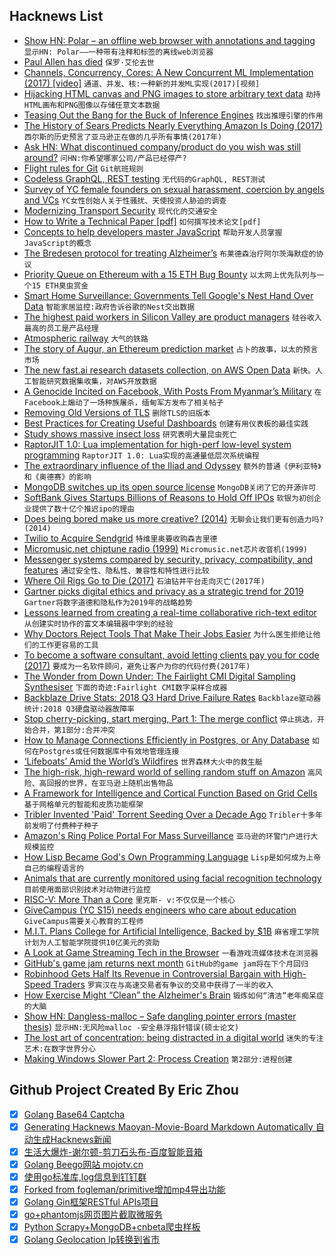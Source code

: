 ## Hacknews List


- [Show HN: Polar – an offline web browser with annotations and tagging](https://getpolarized.io/)  `显示HN: Polar——一种带有注释和标签的离线web浏览器`
- [Paul Allen has died](https://www.cnbc.com/2018/10/15/microsoft-co-founder-paul-allen-dies-of-cancer-at-age-65.html)  `保罗·艾伦去世`
- [Channels, Concurrency, Cores: A New Concurrent ML Implementation (2017) [video]](https://www.youtube.com/watch?v=7IcI6sl5oBc)  `通道、并发、核:一种新的并发ML实现(2017)[视频]`
- [Hijacking HTML canvas and PNG images to store arbitrary text data](https://www.igorkromin.net/index.php/2018/09/06/hijacking-html-canvas-and-png-images-to-store-arbitrary-text-data/)  `劫持HTML画布和PNG图像以存储任意文本数据`
- [Teasing Out the Bang for the Buck of Inference Engines](https://www.nextplatform.com/2018/10/12/teasing-out-the-bang-for-the-buck-of-inference-engines/)  `找出推理引擎的作用`
- [The History of Sears Predicts Nearly Everything Amazon Is Doing (2017)](https://www.theatlantic.com/business/archive/2017/09/sears-predicts-amazon/540888/?single_page=true)  `西尔斯的历史预言了亚马逊正在做的几乎所有事情(2017年)`
- [Ask HN: What discontinued company/product do you wish was still around?](item?id=18225760)  `问HN:你希望哪家公司/产品已经停产?`
- [Flight rules for Git](https://github.com/k88hudson/git-flight-rules)  `Git航班规则`
- [Codeless GraphQL, REST testing](https://github.com/kiranz/just-api?srci=hnbqv)  `无代码的GraphQL, REST测试`
- [Survey of YC female founders on sexual harassment, coercion by angels and VCs](https://blog.ycombinator.com/survey-of-yc-female-founders-on-sexual-harassment-and-coercion-by-angel-and-vc-investors/)  `YC女性创始人关于性骚扰、天使投资人胁迫的调查`
- [Modernizing Transport Security](https://security.googleblog.com/2018/10/modernizing-transport-security.html)  `现代化的交通安全`
- [How to Write a Technical Paper [pdf]](https://pdfs.semanticscholar.org/441f/ac7c2020e1c8f0d32adffca697bbb8a198a1.pdf)  `如何撰写技术论文[pdf]`
- [Concepts to help developers master JavaScript](https://github.com/leonardomso/33-js-concepts)  `帮助开发人员掌握JavaScript的概念`
- [The Bredesen protocol for treating Alzheimer’s](https://joshmitteldorf.scienceblog.com/2018/10/14/a-cure-for-alzheimers-yes-a-cure-for-alzheimers/)  `布莱德森治疗阿尔茨海默症的协议`
- [Priority Queue on Ethereum with a 15 ETH Bug Bounty](https://github.com/zmitton/eth-heap)  `以太网上优先队列与一个15 ETH臭虫赏金`
- [Smart Home Surveillance: Governments Tell Google&#39;s Nest Hand Over Data](https://www.forbes.com/sites/thomasbrewster/2018/10/13/smart-home-surveillance-governments-tell-googles-nest-to-hand-over-data-300-times/)  `智能家居监控:政府告诉谷歌的Nest交出数据`
- [The highest paid workers in Silicon Valley are product managers](https://qz.com/766658/the-highest-paid-workers-in-silicon-valley-are-not-software-engineers/)  `硅谷收入最高的员工是产品经理`
- [Atmospheric railway](https://en.wikipedia.org/wiki/Atmospheric_railway)  `大气的铁路`
- [The story of Augur, an Ethereum prediction market](https://decryptmedia.com/2018/10/15/augur-ico-prediction-market/)  `占卜的故事，以太的预言市场`
- [The new fast.ai research datasets collection, on AWS Open Data](http://www.fast.ai/2018/10/16/aws-datasets/)  `新快。人工智能研究数据集收集，对AWS开放数据`
- [A Genocide Incited on Facebook, With Posts From Myanmar’s Military](https://www.nytimes.com/2018/10/15/technology/myanmar-facebook-genocide.html)  `在Facebook上煽动了一场种族屠杀，缅甸军方发布了相关帖子`
- [Removing Old Versions of TLS](https://blog.mozilla.org/security/2018/10/15/removing-old-versions-of-tls/)  `删除TLS的旧版本`
- [Best Practices for Creating Useful Dashboards](https://dataschool.com/courses/building-a-dashboard-best-practices/lessons/the-introduction/)  `创建有用仪表板的最佳实践`
- [Study shows massive insect loss](https://www.washingtonpost.com/science/2018/10/15/hyperalarming-study-shows-massive-insect-loss/?noredirect=on&amp;utm_term=.6e364be6ddca)  `研究表明大量昆虫死亡`
- [RaptorJIT 1.0: Lua implementation for high-perf low-level system programming](https://github.com/raptorjit/raptorjit/releases/tag/v1.0.0)  `RaptorJIT 1.0: Lua实现的高通量低层次系统编程`
- [The extra­ordinary influence of the Iliad and Odyssey](https://www.the-tls.co.uk/articles/public/measure-of-homer-review/)  `额外的­普通《伊利亚特》和《奥德赛》的影响`
- [MongoDB switches up its open source license](https://techcrunch.com/2018/10/16/mongodb-switches-up-its-open-source-license/)  `MongoDB关闭了它的开源许可`
- [SoftBank Gives Startups Billions of Reasons to Hold Off IPOs](https://www.wsj.com/articles/softbank-gives-startups-billions-of-reasons-to-hold-off-ipos-1539442801)  `软银为初创企业提供了数十亿个推迟ipo的理由`
- [Does being bored make us more creative? (2014)](https://fermatslibrary.com/s/does-being-bored-make-us-more-creative)  `无聊会让我们更有创造力吗?(2014)`
- [Twilio to Acquire Sendgrid](https://www.twilio.com/press/releases/release_twilio_acquires_sendgrid)  `特维里奥要收购森吉里德`
- [Micromusic.net chiptune radio (1999)](http://micromusic.net/)  `Micromusic.net芯片收音机(1999)`
- [Messenger systems compared by security, privacy, compatibility, and features](https://docs.google.com/spreadsheets/d/1-UlA4-tslROBDS9IqHalWVztqZo7uxlCeKPQ-8uoFOU/edit)  `通过安全性、隐私性、兼容性和特性进行比较`
- [Where Oil Rigs Go to Die (2017)](https://www.theguardian.com/business/2017/may/02/where-oil-rigs-go-to-die)  `石油钻井平台走向灭亡(2017年)`
- [Gartner picks digital ethics and privacy as a strategic trend for 2019](https://techcrunch.com/2018/10/16/gartner-picks-digital-ethics-and-privacy-as-a-strategic-trend-for-2019/)  `Gartner将数字道德和隐私作为2019年的战略趋势`
- [Lessons learned from creating a real-time collaborative rich-text editor](https://ckeditor.com/blog/Lessons-learned-from-creating-a-rich-text-editor-with-real-time-collaboration/)  `从创建实时协作的富文本编辑器中学到的经验`
- [Why Doctors Reject Tools That Make Their Jobs Easier](https://blogs.scientificamerican.com/observations/why-doctors-reject-tools-that-make-their-jobs-easier/)  `为什么医生拒绝让他们的工作更容易的工具`
- [To become a software consultant, avoid letting clients pay you for code (2017)](https://daedtech.com/key-becoming-software-consultant/)  `要成为一名软件顾问，避免让客户为你的代码付费(2017年)`
- [The Wonder from Down Under: The Fairlight CMI Digital Sampling Synthesiser](https://paleotronic.com/2018/10/16/the-wonder-from-down-under-the-fairlight-cmi-digital-sampling-synthesiser/)  `下面的奇迹:Fairlight CMI数字采样合成器`
- [Backblaze Drive Stats: 2018 Q3 Hard Drive Failure Rates](https://www.backblaze.com/blog/2018-hard-drive-failire-rates/)  `Backblaze驱动器统计:2018 Q3硬盘驱动器故障率`
- [Stop cherry-picking, start merging, Part 1: The merge conflict](https://blogs.msdn.microsoft.com/oldnewthing/20180312-00/?p=98215)  `停止挑选，开始合并，第1部分:合并冲突`
- [How to Manage Connections Efficiently in Postgres, or Any Database](https://brandur.org/postgres-connections)  `如何在Postgres或任何数据库中有效地管理连接`
- [‘Lifeboats’ Amid the World’s Wildfires](https://www.nytimes.com/2018/10/12/science/wildfire-biodiversity.html)  `世界森林大火中的救生艇`
- [The high-risk, high-reward world of selling random stuff on Amazon](https://www.cnn.com/2018/10/09/tech/amazon-sellers-marketplace/index.html)  `高风险、高回报的世界，在亚马逊上随机出售物品`
- [A Framework for Intelligence and Cortical Function Based on Grid Cells](https://www.biorxiv.org/content/early/2018/10/13/442418)  `基于网格单元的智能和皮质功能框架`
- [Tribler Invented &#39;Paid&#39; Torrent Seeding Over a Decade Ago](https://torrentfreak.com/tribler-invented-paid-torrent-seeding-over-a-decade-ago-181013/)  `Tribler十多年前发明了付费种子种子`
- [Amazon&#39;s Ring Police Portal For Mass Surveillance](https://www.dropbox.com/s/x83gyclt497fi8t/Ring%20Neighborhoods%20Portal_1.mp4?dl=0)  `亚马逊的环警门户进行大规模监控`
- [How Lisp Became God&#39;s Own Programming Language](https://twobithistory.org/2018/10/14/lisp.html)  `Lisp是如何成为上帝自己的编程语言的`
- [Animals that are currently monitored using facial recognition technology](http://nymag.com/developing/2018/10/what-creatures-may-we-place-in-the-panopticon.html)  `目前使用面部识别技术对动物进行监控`
- [RISC-V: More Than a Core](https://semiengineering.com/risc-v-more-than-a-core/)  `里克斯- v:不仅仅是一个核心`
- [GiveCampus (YC S15) needs engineers who care about education](https://www.givecampus.com/careers#engineering)  `GiveCampus需要关心教育的工程师`
- [M.I.T. Plans College for Artificial Intelligence, Backed by $1B](https://www.nytimes.com/2018/10/15/technology/mit-college-artificial-intelligence.html)  `麻省理工学院计划为人工智能学院提供10亿美元的资助`
- [A Look at Game Streaming Tech in the Browser](https://blog.parsecgaming.com/game-streaming-tech-in-the-browser-with-parsec-5b70d0f359bc)  `一看游戏流媒体技术在浏览器`
- [GitHub&#39;s game jam returns next month](https://blog.github.com/2018-10-15-game-off-returns-november-2018/)  `GitHub的game jam将在下个月回归`
- [Robinhood Gets Half Its Revenue in Controversial Bargain with High-Speed Traders](https://www.bloomberg.com/news/articles/2018-10-15/robinhood-gets-almost-half-its-revenue-in-controversial-bargain-with-high-speed-traders)  `罗宾汉在与高速交易者有争议的交易中获得了一半的收入`
- [How Exercise Might “Clean” the Alzheimer&#39;s Brain](https://www.scientificamerican.com/article/how-exercise-might-clean-the-alzheimers-brain1/)  `锻炼如何“清洁”老年痴呆症的大脑`
- [Show HN: Dangless-malloc – Safe dangling pointer errors (master thesis)](https://dangless.gaborkozar.me/)  `显示HN:无风险malloc -安全悬浮指针错误(硕士论文)`
- [The lost art of concentration: being distracted in a digital world](https://www.theguardian.com/lifeandstyle/2018/oct/14/the-lost-art-of-concentration-being-distracted-in-a-digital-world)  `迷失的专注艺术:在数字世界分心`
- [Making Windows Slower Part 2: Process Creation](https://randomascii.wordpress.com/2018/10/15/making-windows-slower-part-2-process-creation/)  `第2部分:进程创建`

## Github Project Created By Eric Zhou

- [x] [Golang Base64 Captcha](https://github.com/mojocn/base64Captcha)
- [x] [Generating Hacknews Maoyan-Movie-Board Markdown Automatically 自动生成Hacknews新闻](https://github.com/dejavuzhou/md-genie)
- [x] [生活大爆炸-谢尔顿-剪刀石头布-百度智能音箱](https://github.com/mojocn/dueros-bang-game)
- [x] [Golang Beego网站 mojotv.cn](https://github.com/mojocn/www.mojotv.cn)
- [x] [使用go标准库,log信息到钉钉群](https://github.com/mojocn/dooger)
- [x] [Forked from fogleman/primitive增加mp4导出功能](https://github.com/mojocn/primitive)
- [x] [Golang Gin框架RESTful APIs项目](https://github.com/JJJJJJJerk/ezier-golang-web-api-framework)
- [x] [go+phantomjs网页图片截取微服务](https://github.com/mojocn/screen_shot)
- [x] [Python Scrapy+MongoDB+cnbeta爬虫样板](https://github.com/mojocn/scrapy_mongodb_boilerplate_cnbeta)
- [x] [Golang Geolocation Ip转换到省市](https://github.com/mojocn/ip2location)